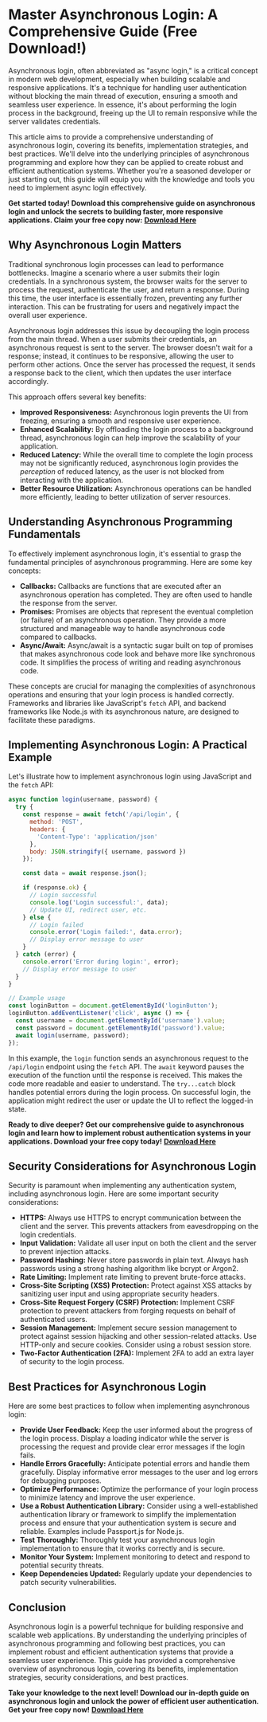# Master Asynchronous Login: A Comprehensive Guide (Free Download!)

Asynchronous login, often abbreviated as "async login," is a critical concept in modern web development, especially when building scalable and responsive applications. It's a technique for handling user authentication without blocking the main thread of execution, ensuring a smooth and seamless user experience. In essence, it's about performing the login process in the background, freeing up the UI to remain responsive while the server validates credentials.

This article aims to provide a comprehensive understanding of asynchronous login, covering its benefits, implementation strategies, and best practices. We'll delve into the underlying principles of asynchronous programming and explore how they can be applied to create robust and efficient authentication systems. Whether you're a seasoned developer or just starting out, this guide will equip you with the knowledge and tools you need to implement async login effectively.

**Get started today! Download this comprehensive guide on asynchronous login and unlock the secrets to building faster, more responsive applications. Claim your free copy now:** [**Download Here**](https://udemywork.com/asnc-login)

## Why Asynchronous Login Matters

Traditional synchronous login processes can lead to performance bottlenecks. Imagine a scenario where a user submits their login credentials. In a synchronous system, the browser waits for the server to process the request, authenticate the user, and return a response. During this time, the user interface is essentially frozen, preventing any further interaction. This can be frustrating for users and negatively impact the overall user experience.

Asynchronous login addresses this issue by decoupling the login process from the main thread. When a user submits their credentials, an asynchronous request is sent to the server. The browser doesn't wait for a response; instead, it continues to be responsive, allowing the user to perform other actions. Once the server has processed the request, it sends a response back to the client, which then updates the user interface accordingly.

This approach offers several key benefits:

*   **Improved Responsiveness:** Asynchronous login prevents the UI from freezing, ensuring a smooth and responsive user experience.
*   **Enhanced Scalability:** By offloading the login process to a background thread, asynchronous login can help improve the scalability of your application.
*   **Reduced Latency:** While the overall time to complete the login process may not be significantly reduced, asynchronous login provides the *perception* of reduced latency, as the user is not blocked from interacting with the application.
*   **Better Resource Utilization:** Asynchronous operations can be handled more efficiently, leading to better utilization of server resources.

## Understanding Asynchronous Programming Fundamentals

To effectively implement asynchronous login, it's essential to grasp the fundamental principles of asynchronous programming. Here are some key concepts:

*   **Callbacks:** Callbacks are functions that are executed after an asynchronous operation has completed. They are often used to handle the response from the server.
*   **Promises:** Promises are objects that represent the eventual completion (or failure) of an asynchronous operation. They provide a more structured and manageable way to handle asynchronous code compared to callbacks.
*   **Async/Await:** Async/await is a syntactic sugar built on top of promises that makes asynchronous code look and behave more like synchronous code. It simplifies the process of writing and reading asynchronous code.

These concepts are crucial for managing the complexities of asynchronous operations and ensuring that your login process is handled correctly. Frameworks and libraries like JavaScript's `fetch` API, and backend frameworks like Node.js with its asynchronous nature, are designed to facilitate these paradigms.

## Implementing Asynchronous Login: A Practical Example

Let's illustrate how to implement asynchronous login using JavaScript and the `fetch` API:

```javascript
async function login(username, password) {
  try {
    const response = await fetch('/api/login', {
      method: 'POST',
      headers: {
        'Content-Type': 'application/json'
      },
      body: JSON.stringify({ username, password })
    });

    const data = await response.json();

    if (response.ok) {
      // Login successful
      console.log('Login successful:', data);
      // Update UI, redirect user, etc.
    } else {
      // Login failed
      console.error('Login failed:', data.error);
      // Display error message to user
    }
  } catch (error) {
    console.error('Error during login:', error);
    // Display error message to user
  }
}

// Example usage
const loginButton = document.getElementById('loginButton');
loginButton.addEventListener('click', async () => {
  const username = document.getElementById('username').value;
  const password = document.getElementById('password').value;
  await login(username, password);
});
```

In this example, the `login` function sends an asynchronous request to the `/api/login` endpoint using the `fetch` API. The `await` keyword pauses the execution of the function until the response is received. This makes the code more readable and easier to understand.  The `try...catch` block handles potential errors during the login process.  On successful login, the application might redirect the user or update the UI to reflect the logged-in state.

**Ready to dive deeper? Get our comprehensive guide to asynchronous login and learn how to implement robust authentication systems in your applications. Download your free copy today!** [**Download Here**](https://udemywork.com/asnc-login)

## Security Considerations for Asynchronous Login

Security is paramount when implementing any authentication system, including asynchronous login. Here are some important security considerations:

*   **HTTPS:** Always use HTTPS to encrypt communication between the client and the server. This prevents attackers from eavesdropping on the login credentials.
*   **Input Validation:** Validate all user input on both the client and the server to prevent injection attacks.
*   **Password Hashing:** Never store passwords in plain text. Always hash passwords using a strong hashing algorithm like bcrypt or Argon2.
*   **Rate Limiting:** Implement rate limiting to prevent brute-force attacks.
*   **Cross-Site Scripting (XSS) Protection:** Protect against XSS attacks by sanitizing user input and using appropriate security headers.
*   **Cross-Site Request Forgery (CSRF) Protection:** Implement CSRF protection to prevent attackers from forging requests on behalf of authenticated users.
*   **Session Management:** Implement secure session management to protect against session hijacking and other session-related attacks. Use HTTP-only and secure cookies. Consider using a robust session store.
*   **Two-Factor Authentication (2FA):** Implement 2FA to add an extra layer of security to the login process.

## Best Practices for Asynchronous Login

Here are some best practices to follow when implementing asynchronous login:

*   **Provide User Feedback:** Keep the user informed about the progress of the login process. Display a loading indicator while the server is processing the request and provide clear error messages if the login fails.
*   **Handle Errors Gracefully:** Anticipate potential errors and handle them gracefully. Display informative error messages to the user and log errors for debugging purposes.
*   **Optimize Performance:** Optimize the performance of your login process to minimize latency and improve the user experience.
*   **Use a Robust Authentication Library:** Consider using a well-established authentication library or framework to simplify the implementation process and ensure that your authentication system is secure and reliable. Examples include Passport.js for Node.js.
*   **Test Thoroughly:** Thoroughly test your asynchronous login implementation to ensure that it works correctly and is secure.
*   **Monitor Your System:** Implement monitoring to detect and respond to potential security threats.
*   **Keep Dependencies Updated:** Regularly update your dependencies to patch security vulnerabilities.

## Conclusion

Asynchronous login is a powerful technique for building responsive and scalable web applications. By understanding the underlying principles of asynchronous programming and following best practices, you can implement robust and efficient authentication systems that provide a seamless user experience. This guide has provided a comprehensive overview of asynchronous login, covering its benefits, implementation strategies, security considerations, and best practices.

**Take your knowledge to the next level! Download our in-depth guide on asynchronous login and unlock the power of efficient user authentication. Get your free copy now!** [**Download Here**](https://udemywork.com/asnc-login)

